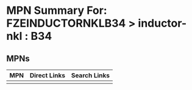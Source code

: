 



# MPN Summary For: FZEINDUCTORNKLB34 > inductor-nkl : B34

## MPNs
  

|MPN|Direct Links|Search Links|
| :--- | :--- | :--- |
||||
